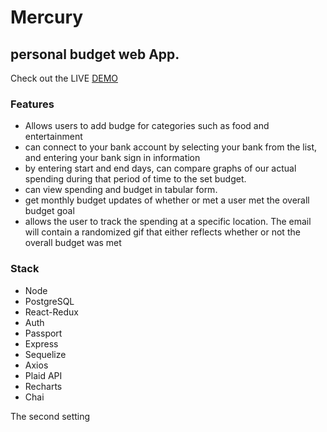 # Mercury
## personal budget web App.
Check out the LIVE  <a href="https://tea-cup.herokuapp.com/">DEMO</a>


### Features
* Allows users to add budge for categories such as food and entertainment
* can connect to your bank account by selecting your bank from the list, and entering your bank sign in information
* by entering start and end days, can compare graphs of our actual spending during that period of time to the set budget. 
* can view spending and budget in tabular form. 
* get monthly budget updates of whether or met a user met the overall budget goal
* allows the user to track the spending at a specific location. The email will contain a randomized gif that either reflects     whether or not the overall budget was met



### Stack

* Node
* PostgreSQL
* React-Redux
* Auth
* Passport
* Express
* Sequelize
* Axios
* Plaid API
* Recharts
* Chai









 The second setting 
